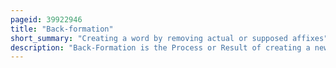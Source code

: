 ```yaml
---
pageid: 39922946
title: "Back-formation"
short_summary: "Creating a word by removing actual or supposed affixes"
description: "Back-Formation is the Process or Result of creating a new Word via Inflection typically by removing or substituting actual or supposed Affixes from a lexical Item in a Way that expands the Number of Lexemes associated with the. The Resulting is called a Back-Formation, a Term coined by James Murray in 1889."
---
```

